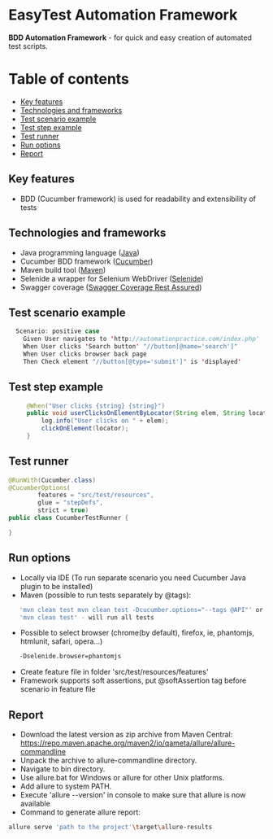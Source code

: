 # EasyTest Automation Framework

**BDD Automation Framework**  - for quick and easy creation of automated test scripts. 

Table of contents
=================
   * [Key features](#key-features)
   * [Technologies and frameworks](#technologies-and-frameworks)
   * [Test scenario example](#test-scenario-example)
   * [Test step example](#test-step-example)   
   * [Test runner](#test-runner)
   * [Run options](#run-options)
   * [Report](#report)

## Key features
  * BDD (Cucumber framework) is used for readability and extensibility of tests

    
## Technologies and frameworks
 * Java programming language ([Java](https://www.java.com)) 
 * Cucumber BDD framework ([Cucumber](https://cucumber.io/docs))
 * Maven build tool ([Maven](https://maven.apache.org))
 * Selenide a wrapper for Selenium WebDriver ([Selenide](https://selenide.org/documentation.html))
 * Swagger coverage ([Swagger Coverage Rest Assured](https://viclovsky.github.io/%D0%B0%D0%B2%D1%82%D0%BE%D1%82%D0%B5%D1%81%D1%82%D1%8B%20%D0%BD%D0%B0%20api/2020/01/16/swagger-coverage/))

## Test scenario example

```java
  Scenario: positive case
    Given User navigates to 'http://automationpractice.com/index.php'
    When User clicks 'Search button' "//button[@name='search']"
    When User clicks browser back page
    Then Check element "//button[@type='submit']" is 'displayed'
```

## Test step example

```java
     @When("User clicks {string} {string}")
     public void userClicksOnElementByLocator(String elem, String locator) {
         log.info("User clicks on " + elem);
         clickOnElement(locator);
     }

```

## Test runner

```java
@RunWith(Cucumber.class)
@CucumberOptions(
        features = "src/test/resources",
        glue = "stepDefs",
        strict = true)
public class CucumberTestRunner {

}
```

## Run options
 * Locally via IDE (To run separate scenario you need Cucumber Java plugin to be installed)
  * Maven (possible to run tests separately by @tags):
 ```bash
    'mvn clean test mvn clean test -Dcucumber.options="--tags @API"' or 'mvn clean test mvn clean test -Dcucumber.options="--tags @UI"'
    'mvn clean test' - will run all tests
 ```
 * Possible to select browser (chrome(by default), firefox, ie, phantomjs, htmlunit, safari, opera...)
 ```bash
    -Dselenide.browser=phantomjs
```
 * Create feature file in folder 'src/test/resources/features'
 * Framework supports soft assertions, put @softAssertion tag before scenario in feature file
## Report
 * Download the latest version as zip archive from Maven Central:
   https://repo.maven.apache.org/maven2/io/qameta/allure/allure-commandline
 * Unpack the archive to allure-commandline directory.
 * Navigate to bin directory.
 * Use allure.bat for Windows or allure for other Unix platforms.
 * Add allure to system PATH.
 * Execute 'allure --version' in console to make sure that allure is now available
 * Command to generate allure report: 
 ```bash
 allure serve 'path to the project'\target\allure-results
```